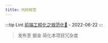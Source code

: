 ```yaml
---
title: 代码规范
---
```


:::tip Lint
[前端工程化之规范化🔗](https://juejin.cn/post/7111759355766603784/) - 2022-06-22
:::

> 发布至 掘金 简化本项目冗杂度
